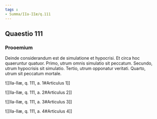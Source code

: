 ```yaml
---
tags : 
- Summa/IIa-IIæ/q.111
---
```


## Quaestio 111

### Prooemium

Deinde considerandum est de simulatione et hypocrisi. Et circa hoc quaeruntur quatuor. Primo, utrum omnis simulatio sit peccatum. Secundo, utrum hypocrisis sit simulatio. Tertio, utrum opponatur veritati. Quarto, utrum sit peccatum mortale.

![[IIa-IIæ, q. 111, a. 1#Articulus 1]]

![[IIa-IIæ, q. 111, a. 2#Articulus 2]]

![[IIa-IIæ, q. 111, a. 3#Articulus 3]]

![[IIa-IIæ, q. 111, a. 4#Articulus 4]]

